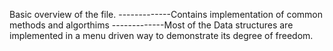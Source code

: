 Basic overview of the file.
-------------Contains implementation of common methods and algorthims
-------------Most of the Data structures are implemented in a menu driven way to demonstrate its degree of freedom.
